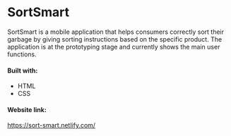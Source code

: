 # SortSmart

SortSmart is a mobile application that helps consumers correctly sort their garbage by giving sorting instructions based on the specific product.
The application is at the prototyping stage and currently shows the main user functions.

#### Built with:
- HTML
- CSS

#### Website link:
https://sort-smart.netlify.com/
